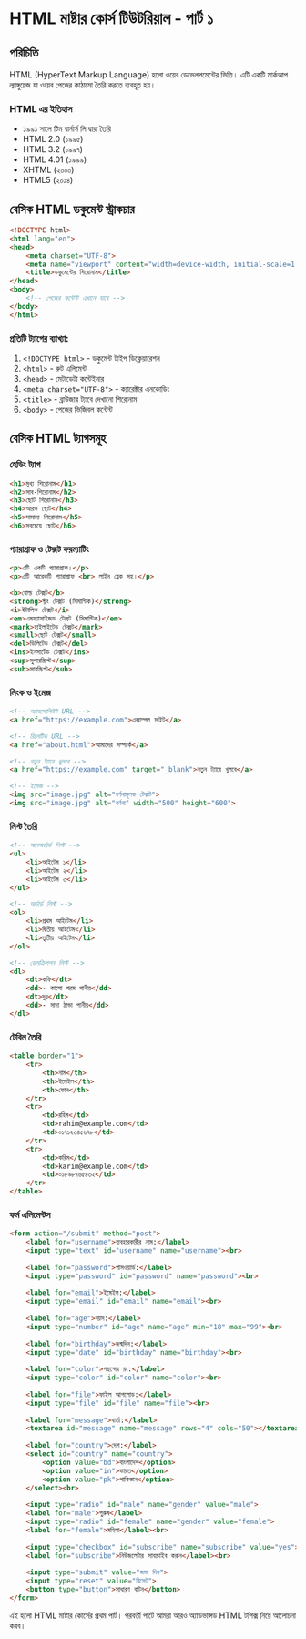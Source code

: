 # HTML মাষ্টার কোর্স টিউটরিয়াল - পার্ট ১

## পরিচিতি
HTML (HyperText Markup Language) হলো ওয়েব ডেভেলপমেন্টের ভিত্তি। এটি একটি মার্কআপ ল্যাঙ্গুয়েজ যা ওয়েব পেজের কাঠামো তৈরি করতে ব্যবহৃত হয়।

### HTML এর ইতিহাস
- ১৯৯১ সালে টিম বার্নার্স লি দ্বারা তৈরি
- HTML 2.0 (১৯৯৫)
- HTML 3.2 (১৯৯৭)
- HTML 4.01 (১৯৯৯)
- XHTML (২০০০)
- HTML5 (২০১৪)

## বেসিক HTML ডকুমেন্ট স্ট্রাকচার
```html
<!DOCTYPE html>
<html lang="en">
<head>
    <meta charset="UTF-8">
    <meta name="viewport" content="width=device-width, initial-scale=1.0">
    <title>ডকুমেন্টের শিরোনাম</title>
</head>
<body>
    <!-- পেজের কন্টেন্ট এখানে যাবে -->
</body>
</html>
```

### প্রতিটি ট্যাগের ব্যাখ্যা:
1. `<!DOCTYPE html>` - ডকুমেন্ট টাইপ ডিক্লেয়ারেশন
2. `<html>` - রুট এলিমেন্ট
3. `<head>` - মেটাডেটা কন্টেইনার
4. `<meta charset="UTF-8">` - ক্যারেক্টার এনকোডিং
5. `<title>` - ব্রাউজার ট্যাবে দেখানো শিরোনাম
6. `<body>` - পেজের ভিজিবল কন্টেন্ট

## বেসিক HTML ট্যাগসমূহ

### হেডিং ট্যাগ
```html
<h1>মুখ্য শিরোনাম</h1>
<h2>সাব-শিরোনাম</h2>
<h3>ছোট শিরোনাম</h3>
<h4>আরও ছোট</h4>
<h5>সামান্য শিরোনাম</h5>
<h6>সবচেয়ে ছোট</h6>
```

### প্যারাগ্রাফ ও টেক্সট ফরম্যাটিং
```html
<p>এটি একটি প্যারাগ্রাফ।</p>
<p>এটি আরেকটি প্যারাগ্রাফ <br> লাইন ব্রেক সহ।</p>

<b>বোল্ড টেক্সট</b>
<strong>স্ট্রং টেক্সট (সিমান্টিক)</strong>
<i>ইটালিক টেক্সট</i>
<em>এমফ্যাসাইজড টেক্সট (সিমান্টিক)</em>
<mark>হাইলাইটেড টেক্সট</mark>
<small>ছোট টেক্সট</small>
<del>ডিলিটেড টেক্সট</del>
<ins>ইনসার্টেড টেক্সট</ins>
<sup>সুপারস্ক্রিপ্ট</sup>
<sub>সাবস্ক্রিপ্ট</sub>
```

### লিংক ও ইমেজ
```html
<!-- অ্যাবসোলিউট URL -->
<a href="https://example.com">এক্সাম্পল সাইট</a>

<!-- রিলেটিভ URL -->
<a href="about.html">আমাদের সম্পর্কে</a>

<!-- নতুন ট্যাবে খুলবে -->
<a href="https://example.com" target="_blank">নতুন ট্যাবে খুলবে</a>

<!-- ইমেজ -->
<img src="image.jpg" alt="বর্ণনামূলক টেক্সট">
<img src="image.jpg" alt="বর্ণনা" width="500" height="600">
```

### লিস্ট তৈরি
```html
<!-- আনঅর্ডার্ড লিস্ট -->
<ul>
    <li>আইটেম ১</li>
    <li>আইটেম ২</li>
    <li>আইটেম ৩</li>
</ul>

<!-- অর্ডার্ড লিস্ট -->
<ol>
    <li>প্রথম আইটেম</li>
    <li>দ্বিতীয় আইটেম</li>
    <li>তৃতীয় আইটেম</li>
</ol>

<!-- ডেসক্রিপশন লিস্ট -->
<dl>
    <dt>কফি</dt>
    <dd>- কালো গরম পানীয়</dd>
    <dt>দুধ</dt>
    <dd>- সাদা ঠান্ডা পানীয়</dd>
</dl>
```

### টেবিল তৈরি
```html
<table border="1">
    <tr>
        <th>নাম</th>
        <th>ইমেইল</th>
        <th>ফোন</th>
    </tr>
    <tr>
        <td>রহিম</td>
        <td>rahim@example.com</td>
        <td>০১৭১২৩৪৫৬৭৮</td>
    </tr>
    <tr>
        <td>করিম</td>
        <td>karim@example.com</td>
        <td>০১৮৯৮৭৬৫৪৩২</td>
    </tr>
</table>
```

### ফর্ম এলিমেন্টস
```html
<form action="/submit" method="post">
    <label for="username">ব্যবহারকারীর নাম:</label>
    <input type="text" id="username" name="username"><br>
    
    <label for="password">পাসওয়ার্ড:</label>
    <input type="password" id="password" name="password"><br>
    
    <label for="email">ইমেইল:</label>
    <input type="email" id="email" name="email"><br>
    
    <label for="age">বয়স:</label>
    <input type="number" id="age" name="age" min="18" max="99"><br>
    
    <label for="birthday">জন্মদিন:</label>
    <input type="date" id="birthday" name="birthday"><br>
    
    <label for="color">পছন্দের রং:</label>
    <input type="color" id="color" name="color"><br>
    
    <label for="file">ফাইল আপলোড:</label>
    <input type="file" id="file" name="file"><br>
    
    <label for="message">বার্তা:</label>
    <textarea id="message" name="message" rows="4" cols="50"></textarea><br>
    
    <label for="country">দেশ:</label>
    <select id="country" name="country">
        <option value="bd">বাংলাদেশ</option>
        <option value="in">ভারত</option>
        <option value="pk">পাকিস্তান</option>
    </select><br>
    
    <input type="radio" id="male" name="gender" value="male">
    <label for="male">পুরুষ</label>
    <input type="radio" id="female" name="gender" value="female">
    <label for="female">মহিলা</label><br>
    
    <input type="checkbox" id="subscribe" name="subscribe" value="yes">
    <label for="subscribe">নিউজলেটার সাবস্ক্রাইব করুন</label><br>
    
    <input type="submit" value="জমা দিন">
    <input type="reset" value="রিসেট">
    <button type="button">সাধারণ বাটন</button>
</form>
```

এই হলো HTML মাষ্টার কোর্সের প্রথম পার্ট। পরবর্তী পার্টে আমরা আরও অ্যাডভান্সড HTML টপিক্স নিয়ে আলোচনা করব।